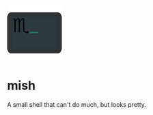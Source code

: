 ![logo](https://raw.githubusercontent.com/jubalh/mish/master/logo.png)

# mish

A small shell that can't do much, but looks pretty.
